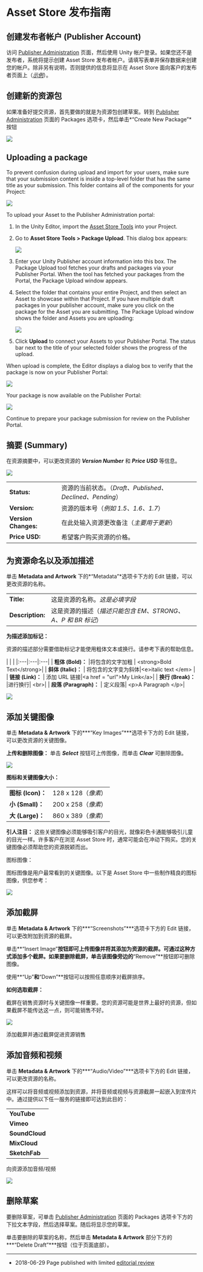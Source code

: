 Asset Store 发布指南
======================

创建发布者帐户 (Publisher Account)
-----


访问 [Publisher Administration](https://publisher.assetstore.unity3d.com/) 页面，然后使用 Unity 帐户登录。如果您还不是发布者，系统将提示创建 Asset Store 发布者帐户。请填写表单并保存数据来创建您的帐户。除非另有说明，否则提供的信息将显示在 Asset Store 面向客户的发布者页面上（[*示例*](https://www.assetstore.unity3d.com/en/#!/publisher/1950)）。

创建新的资源包
-----

如果准备好提交资源，首先要做的就是为资源包创建草案。转到 [Publisher Administration](https://publisher.assetstore.unity3d.com/packages.html) 页面的 Packages 选项卡，然后单击*“Create New Package”*按钮

![](../uploads/Main/ASPG_CreateNewPackage.png) 

## Uploading a package

To prevent confusion during upload and import for your users, make sure that your submission content is inside a top-level folder that has the same title as your submission. This folder contains all of the components for your Project:

![](../uploads/Main/UploadPackageSubmissionFolder.png)

To upload your Asset to the Publisher Administration portal:

1. In the Unity Editor, import the [Asset Store Tools](https://assetstore.unity.com/packages/KATEGORY-MISSING/asset-store-tools-115) into your Project.

1. Go to __Asset Store Tools > Package Upload__. This dialog box appears:

    ![](../uploads/Main/UploadPackageLogin.png)

1. Enter your Unity Publisher account information into this box. The Package Upload tool fetches your drafts and packages via your Publisher Portal. When the tool has fetched your packages from the Portal, the Package Upload window appears. 

1. Select the folder that contains your entire Project, and then select an Asset to showcase within that Project. If you have multiple draft packages in your publisher account, make sure you click on the package for the Asset you are submitting. The Package Upload window shows the folder and Assets you are uploading:

    ![](../uploads/Main/UploadPackageSelectPackage.png)

1. Click __Upload__ to connect your Assets to your Publisher Portal. The status bar next to the title of your selected folder shows the progress of the upload. 

When upload is complete, the Editor displays a dialog box to verify that the package is now on your Publisher Portal:

![](../uploads/Main/UploadPackageSuccessful.png)

Your package is now available on the Publisher Portal:

![](../uploads/Main/CoUploadPackageComplete.png)

Continue to prepare your package submission for review on the Publisher Portal.


摘要 (Summary)
-----

在资源摘要中，可以更改资源的 ***Version Number*** 和 ***Price USD*** 等信息。

![](../uploads/Main/ASPG_Summary.png) 

| | |
|:---|:---|
| **Status:** | 资源的当前状态。（*Draft、Published、Declined、Pending*）|
| **Version:** | 资源的版本号（*例如 1.5、1.6、1.7*） |
| **Version Changes:** | 在此处输入资源更改备注（*主要用于更新*） |
| **Price USD:** | 希望客户购买资源的价格。 |


为资源命名以及添加描述
-----
单击 **Metadata and Artwork** 下的*“Metadata”*选项卡下方的 Edit 链接，可以更改资源的名称。

| | |
|:---|:---|
| **Title:** | 这是资源的名称。*这是必填字段*|
| **Description:** | 这是资源的描述（*描述只能包含 EM、STRONG、A、P 和 BR 标记*） |

**为描述添加标记：**

资源的描述部分需要借助标记才能使用粗体文本或换行。请参考下表的帮助信息。

| | |
|:---|:---|:---|
| **粗体 (Bold)：** |将包含的文字加粗 | &lt;strong&gt;Bold Text&lt;/strong&gt;|
| **斜体 (Italic)：** | 将包含的文字变为斜体|&lt;e&gt;italic text &lt;/em&gt; |
| **链接 (Link)：** | 添加 URL 链接|&lt;a href = "url"&gt;My Link&lt;/a&gt;|
| **换行 (Break)：** |进行换行| &lt;br&gt;|
| **段落 (Paragraph)：** | 定义段落| &lt;p&gt;A Paragraph &lt;/p&gt;|

![](../uploads/Main/ASPG_MetaData.png) 

添加关键图像
-----

单击 **Metadata & Artwork** 下的***“Key Images”***选项卡下方的 Edit 链接，可以更改资源的关键图像。

**上传和删除图像：**
单击 ***Select*** 按钮可上传图像，而单击 ***Clear*** 可删除图像。

![](../uploads/Main/ASPG_UploadKeyIcon.png) 


**图标和关键图像大小：**

| | |
|:---|:---|
| **图标 (Icon)：** | 128 x 128（*像素*）|
| **小 (Small)：** | 200 x 258（*像素*） |
| **大 (Large)：** | 860 x 389（*像素*） |

**引人注目：**
这些关键图像必须能够吸引客户的目光，就像彩色卡通能够吸引儿童的目光一样。许多客户在浏览 Asset Store 时，通常可能会在冲动下购买。您的关键图像必须帮助您的资源脱颖而出。

图标图像：

图标图像是用户最常看到的关键图像。以下是 Asset Store 中一些制作精良的图标图像，供您参考：

![](../uploads/Main/ASPG_KeyIcons.png) 

添加截屏
-----
单击 **Metadata & Artwork** 下的***“Screenshots”***选项卡下方的 Edit 链接，可以更改附加到资源的截屏。

单击**“Insert Image”**按钮即可上传图像并将其添加为资源的截屏。可通过这种方式添加多个截屏。如果要删除截屏，单击该图像旁边的**“Remove”**按钮即可删除图像。

使用**“Up”**和**“Down”**按钮可以按照任意顺序对截屏排序。

**如何选取截屏：**

截屏在销售资源时与关键图像一样重要。您的资源可能是世界上最好的资源，但如果截屏不能传达这一点，则可能销售不好。

![](../uploads/Main/ASPG_Screenshots.jpg) 

添加截屏并通过截屏促进资源销售

添加音频和视频
-----

单击 **Metadata & Artwork** 下的***“Audio/Video”***选项卡下方的 Edit 链接，可以更改资源的名称。

这样可以将音频或视频添加到资源，并将音频或视频与资源截屏一起嵌入到宣传片中。通过提供以下任一服务的链接即可达到此目的：

| |
|:---|
| **YouTube** |
| **Vimeo** |
| **SoundCloud** |
| **MixCloud** |
| **SketchFab** |

向资源添加音频/视频

![](../uploads/Main/ASPG_AddingVideo.jpg) 

删除草案
-----

要删除草案，可单击 [Publisher Administration](https://publisher.assetstore.unity3d.com/) 页面的 Packages 选项卡下方的下拉文本字段，然后选择草案。随后将显示您的草案。

单击要删除的草案的名称，然后单击 **Metadata & Artwork** 部分下方的***“Delete Draft”***按钮（位于页面底部）。

----
* <span class="page-edit">2018-06-29 Page published with limited [editorial review](DocumentationEditorialReview.html)
</span>
